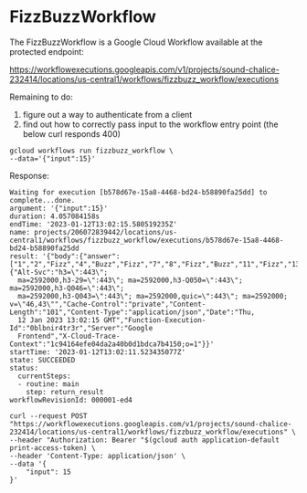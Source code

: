 # FizzBuzzWorkflow

The FizzBuzzWorkflow is a Google Cloud Workflow available at the protected endpoint:

https://workflowexecutions.googleapis.com/v1/projects/sound-chalice-232414/locations/us-central1/workflows/fizzbuzz_workflow/executions

Remaining to do:
1. figure out a way to authenticate from a client
2. find out how to correctly pass input to the workflow entry point (the below curl responds 400)

```
gcloud workflows run fizzbuzz_workflow \
--data='{"input":15}'

```
Response:
```
Waiting for execution [b578d67e-15a8-4468-bd24-b58890fa25dd] to complete...done.                                                                                                                       
argument: '{"input":15}'
duration: 4.057084158s
endTime: '2023-01-12T13:02:15.580519235Z'
name: projects/206072839442/locations/us-central1/workflows/fizzbuzz_workflow/executions/b578d67e-15a8-4468-bd24-b58890fa25dd
result: '{"body":{"answer":["1","2","Fizz","4","Buzz","Fizz","7","8","Fizz","Buzz","11","Fizz","13","14","FizzBuzz"]},"code":200,"headers":{"Alt-Svc":"h3=\":443\";
  ma=2592000,h3-29=\":443\"; ma=2592000,h3-Q050=\":443\"; ma=2592000,h3-Q046=\":443\";
  ma=2592000,h3-Q043=\":443\"; ma=2592000,quic=\":443\"; ma=2592000; v=\"46,43\"","Cache-Control":"private","Content-Length":"101","Content-Type":"application/json","Date":"Thu,
  12 Jan 2023 13:02:15 GMT","Function-Execution-Id":"0blbnir4tr3r","Server":"Google
  Frontend","X-Cloud-Trace-Context":"1c94164efe04da2a40b0d1bdca7b4150;o=1"}}'
startTime: '2023-01-12T13:02:11.523435077Z'
state: SUCCEEDED
status:
  currentSteps:
  - routine: main
    step: return_result
workflowRevisionId: 000001-ed4
```

```
curl --request POST "https://workflowexecutions.googleapis.com/v1/projects/sound-chalice-232414/locations/us-central1/workflows/fizzbuzz_workflow/executions" \
--header "Authorization: Bearer "$(gcloud auth application-default print-access-token) \
--header 'Content-Type: application/json' \
--data '{
    "input": 15
}'
```